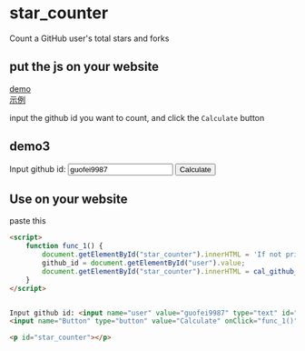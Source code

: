 # star_counter
Count a GitHub user's total stars and forks  

## put the js on your website


<a href="http://www.guofei.site/star_counter/main.html" target="demo2">demo</a>  
<a href="http://www.guofei.site/2019/08/31/github_star_counter.html" target="demo1">示例</a>

input the github id you want to count, and click the `Calculate` button

## demo3
<script>
    function func_1() {
        document.getElementById("star_counter").innerHTML = 'If not print for seconds, please refresh';
        github_id = document.getElementById("user").value;
        document.getElementById("star_counter").innerHTML = cal_github_star(github_id);
    }
</script>


Input github id: <input name="user" value="guofei9987" type="text" id="user">
<input name="Button" type="button" value="Calculate" onClick="func_1()">

<p id="star_counter"></p>

## Use on your website
paste this
```html
<script>
    function func_1() {
        document.getElementById("star_counter").innerHTML = 'If not print for seconds, please refresh';
        github_id = document.getElementById("user").value;
        document.getElementById("star_counter").innerHTML = cal_github_star(github_id);
    }
</script>


Input github id: <input name="user" value="guofei9987" type="text" id="user">
<input name="Button" type="button" value="Calculate" onClick="func_1()">

<p id="star_counter"></p>
```
